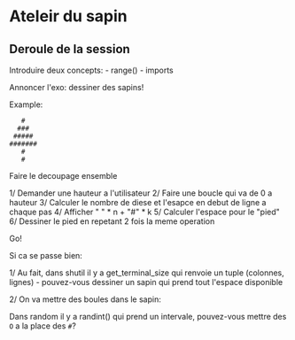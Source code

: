# Ateleir du sapin


## Deroule de la session

Introduire deux concepts:
    - range()
     - imports


Annoncer l'exo: dessiner des sapins!

Example:

```
   #
  ###
 #####
#######
   #
   #
```



Faire le decoupage ensemble

1/ Demander une hauteur a l'utilisateur
2/ Faire une boucle qui va de 0 a hauteur
3/ Calculer le nombre de diese et l'esapce en
   debut de ligne a chaque pas
4/ Afficher " " * n + "#" * k
5/ Calculer l'espace pour le "pied"
6/ Dessiner le pied en repetant 2 fois
  la meme operation


Go!

Si ca se passe bien:

1/ Au fait, dans shutil il y a get_terminal_size
qui renvoie un tuple (colonnes, lignes) - pouvez-vous
dessiner un sapin qui prend tout l'espace disponible

2/ On va mettre des boules dans le sapin:

Dans random il y a randint() qui prend un intervale,
pouvez-vous mettre des `O` a la place des `#`?
